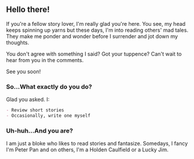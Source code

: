 ##  Hello there!

If you're a fellow story lover, I'm really glad you're here. You see, my head keeps spinning up yarns but these days, I'm into reading others' mad tales. They make me ponder and wonder before I surrender and jot down my thoughts.

You don't agree with something I said? Got your tuppence? Can't wait to hear from you in the comments.

See you soon!

###  So...What exactly do you do?

Glad you asked. I:
```markdown
- Review short stories
- Occasionally, write one myself
```

### Uh-huh...And you are?

I am just a bloke who likes to read stories and fantasize. Somedays, I fancy I'm Peter Pan and on others, I'm a Holden Caulfield or a Lucky Jim. 
